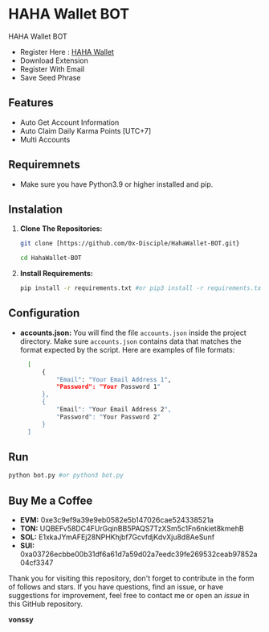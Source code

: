 # HAHA Wallet BOT
HAHA Wallet BOT

- Register Here : [HAHA Wallet](https://join.haha.me/REYVALDI-QURTBV)
- Download Extension
- Register With Email
- Save Seed Phrase

## Features

  - Auto Get Account Information
  - Auto Claim Daily Karma Points [UTC+7]
  - Multi Accounts

## Requiremnets

- Make sure you have Python3.9 or higher installed and pip.

## Instalation

1. **Clone The Repositories:**
   ```bash
   git clone [https://github.com/0x-Disciple/HahaWallet-BOT.git}
   ```
   ```bash
   cd HahaWallet-BOT
   ```

2. **Install Requirements:**
   ```bash
   pip install -r requirements.txt #or pip3 install -r requirements.txt
   ```

## Configuration

- **accounts.json:** You will find the file `accounts.json` inside the project directory. Make sure `accounts.json` contains data that matches the format expected by the script. Here are examples of file formats:
  ```bash
    [
        {
            "Email": "Your Email Address 1",
            "Password": "Your Password 1"
        },
        {
            "Email": "Your Email Address 2",
            "Password": "Your Password 2"
        }
    ]
  ```

## Run

```bash
python bot.py #or python3 bot.py
```

## Buy Me a Coffee

- **EVM:** 0xe3c9ef9a39e9eb0582e5b147026cae524338521a
- **TON:** UQBEFv58DC4FUrGqinBB5PAQS7TzXSm5c1Fn6nkiet8kmehB
- **SOL:** E1xkaJYmAFEj28NPHKhjbf7GcvfdjKdvXju8d8AeSunf
- **SUI:** 0xa03726ecbbe00b31df6a61d7a59d02a7eedc39fe269532ceab97852a04cf3347

Thank you for visiting this repository, don't forget to contribute in the form of follows and stars.
If you have questions, find an issue, or have suggestions for improvement, feel free to contact me or open an *issue* in this GitHub repository.

**vonssy**
